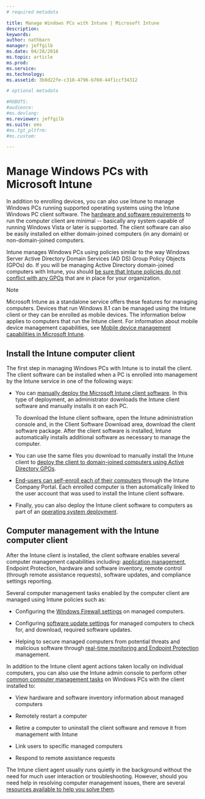 ```yaml
---
# required metadata

title: Manage Windows PCs with Intune | Microsoft Intune
description:
keywords:
author: nathbarn
manager: jeffgilb
ms.date: 04/28/2016
ms.topic: article
ms.prod:
ms.service:
ms.technology:
ms.assetid: 3b8d22fe-c318-4796-b760-44f1ccf34312

# optional metadata

#ROBOTS:
#audience:
#ms.devlang:
ms.reviewer: jeffgilb
ms.suite: ems
#ms.tgt_pltfrm:
#ms.custom:

---
```


# Manage Windows PCs with Microsoft Intune
In addition to enrolling devices, you can also use Intune to manage Windows PCs running supported operating systems using the Intune Windows PC client software. The [hardware and software requirements](windows-pc-management-capabilities-in-microsoft-intune.md) to run the computer client are minimal -- basically any system capable of running Windows Vista or later is supported.  The client software can also be easily installed on either domain-joined computers (in any domain) or non-domain-joined computers.

Intune manages Windows PCs using policies similar to the way Windows Server Active Directory Domain Services (AD DS) Group Policy Objects (GPOs) do. If you will be managing Active Directory domain-joined computers with Intune, you should [be sure that Intune policies do not conflict with any GPOs](resolve-gpo-and-microsoft-intune-policy-conflicts.md) that are in place for your organization.

> [!NOTE]
> Microsoft Intune as a standalone service offers these features for managing computers. Devices that run Windows 8.1 can be managed using the Intune client or they can be enrolled as mobile devices. The information below applies to computers that run the Intune client. For information about mobile device management capabilities, see [Mobile device management capabilities in Microsoft Intune](mobile-device-management-capabilities-in-microsoft-intune.md).

## Install the Intune computer client
The first step in managing Windows PCs with Intune is to install the client. The client software can be installed when a PC is enrolled into management by the Intune service in one of the following ways:

-   You can [manually deploy the Microsoft Intune client software](install-the-windows-pc-client-with-microsoft-intune.md). In this type of deployment, an administrator downloads the  Intune client software and manually installs it on each PC.

    To download the  Intune client software, open the  Intune administration console and, in the Client Software Download area, download the client software package. After the client software is installed,  Intune automatically installs additional software as necessary to manage the computer.

-   You can use the same files you download to manually install the  Intune client to [deploy the client to domain-joined computers using Active Directory GPOs](install-the-windows-pc-client-with-microsoft-intune.md).

-   [End-users can self-enroll each of their computers](install-the-windows-pc-client-with-microsoft-intune.md) through the  Intune Company Portal. Each enrolled computer is then automatically linked to the user account that was used to install the  Intune client software.

-   Finally, you can also deploy the  Intune client software to computers as part of an [operating system deployment](install-the-windows-pc-client-with-microsoft-intune.md).

## Computer management with the Intune computer client
After the Intune client is installed, the client software enables several computer management capabilities including: [application management](deploy-apps-to-windows-pcs-in-microsoft-intune.md), Endpoint Protection, hardware and software inventory, remote control (through remote assistance requests), software updates, and compliance settings reporting.

Several computer management tasks enabled by the computer client are managed using Intune policies such as:

-   Configuring the [Windows Firewall settings](help-protect-windows-pcs-using-windows-firewall-policies-in-microsoft-intune.md) on managed computers.

-   Configuring [software update settings](https://technet.microsoft.com/library/dn646968.aspx) for managed computers to check for, and download, required software updates.

-   Helping to secure managed computers from potential threats and malicious software through [real-time monitoring and Endpoint Protection](help-secure-windows-pcs-with-endpoint-protection-for-microsoft-intune.md) management.

In addition to the Intune client agent actions taken locally on individual computers, you can also use the Intune admin console to perform other [common computer management tasks](common-windows-pc-management-tasks-with-the-microsoft-intune-computer-client.md) on Windows PCs with the client installed to:

-   View hardware and software inventory information about managed computers

-   Remotely restart a computer

-   Retire a computer to uninstall the client software and remove it from management with Intune

-   Link users to specific managed computers

-   Respond to remote assistance requests

The Intune client agent usually runs quietly in the background without the need for much user interaction or troubleshooting. However, should you need help in resolving computer management issues, there are several [resources available to help you solve them](/troubleshoot/troubleshoot-client-setup-in-microsoft-intune).
